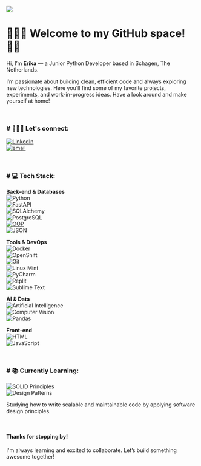 [![](https://visitcount.itsvg.in/api?id=ekaleves&label=Profile%20Views&color=0&icon=0&pretty=false)](https://visitcount.itsvg.in)

<h1>👩🏻‍💻 Welcome to my GitHub space! 👋🏻</h1>

<p>Hi, I’m <strong>Erika</strong> — a Junior Python Developer based in Schagen, The Netherlands.</p>
<p>I’m passionate about building clean, efficient code and always exploring new technologies.  
Here you’ll find some of my favorite projects, experiments, and work-in-progress ideas.  
Have a look around and make yourself at home!</p>

<br/>

<h3># 💁🏻‍♀️ Let's connect:</h3>

[![LinkedIn](https://img.shields.io/badge/LinkedIn-0077B5?style=for-the-badge&logo=linkedin&logoColor=white)](https://www.linkedin.com/in/erikaengineer/)  
[![email](https://img.shields.io/badge/Gmail-D14836?style=for-the-badge&logo=gmail&logoColor=white)](mailto:ekaleves@gmail.com?subject=[GitHub])

<br/>

<h3># 💻 Tech Stack:</h3>

**Back-end & Databases**  
![Python](https://img.shields.io/badge/Python-3776AB?style=for-the-badge&logo=python&logoColor=white)  
![FastAPI](https://img.shields.io/badge/FastAPI-009688?style=for-the-badge&logo=fastapi&logoColor=white)  
![SQLAlchemy](https://img.shields.io/badge/SQLAlchemy-CA5047?style=for-the-badge&logo=sqlalchemy&logoColor=white)  
![PostgreSQL](https://img.shields.io/badge/PostgreSQL-336791?style=for-the-badge&logo=postgresql&logoColor=white)  
[![OOP](https://img.shields.io/static/v1?label=&message=OOP&color=3333FF&style=for-the-badge)](https://)  
![JSON](https://img.shields.io/badge/JSON-black?style=for-the-badge&logo=JSON%20web%20tokens)

**Tools & DevOps**  
![Docker](https://img.shields.io/badge/Docker-2496ED?style=for-the-badge&logo=docker&logoColor=white)  
![OpenShift](https://img.shields.io/badge/OpenShift-EE0000?style=for-the-badge&logo=redhatopenshift&logoColor=white)  
![Git](https://img.shields.io/badge/Git-F05032?style=for-the-badge&logo=git&logoColor=white)  
![Linux Mint](https://img.shields.io/badge/Linux_Mint-87CF3E?style=for-the-badge&logo=linux-mint&logoColor=white)  
![PyCharm](https://img.shields.io/badge/PyCharm-000000.svg?&style=for-the-badge&logo=PyCharm&logoColor=white)  
![Replit](https://img.shields.io/badge/Replit-667881?style=for-the-badge&logo=replit&logoColor=white)  
![Sublime Text](https://img.shields.io/badge/Sublime_Text-FF9800?style=for-the-badge&logo=sublime-text&logoColor=white)

**AI & Data**  
![Artificial Intelligence](https://img.shields.io/badge/AI-800080?style=for-the-badge&logo=brain&logoColor=white)  
![Computer Vision](https://img.shields.io/badge/Computer_Vision-4B0082?style=for-the-badge&logo=opencv&logoColor=white)  
![Pandas](https://img.shields.io/badge/pandas-%23150458.svg?style=for-the-badge&logo=pandas&logoColor=white)

**Front-end**  
![HTML](https://img.shields.io/badge/HTML-239120?style=for-the-badge&logo=html5&logoColor=white)  
![JavaScript](https://img.shields.io/badge/JavaScript-F7DF1E?style=for-the-badge&logo=javascript&logoColor=black)

<br/>

<h3># 📚 Currently Learning:</h3>

![SOLID Principles](https://img.shields.io/badge/SOLID_Principles-FF6F00?style=for-the-badge&logo=code&logoColor=white)  
![Design Patterns](https://img.shields.io/badge/Design_Patterns-4CAF50?style=for-the-badge&logo=pattern&logoColor=white)

<p>Studying how to write scalable and maintainable code by applying software design principles.</p>

<br/>

<h4>Thanks for stopping by!</h4>
<p>I'm always learning and excited to collaborate. Let’s build something awesome together!</p>

